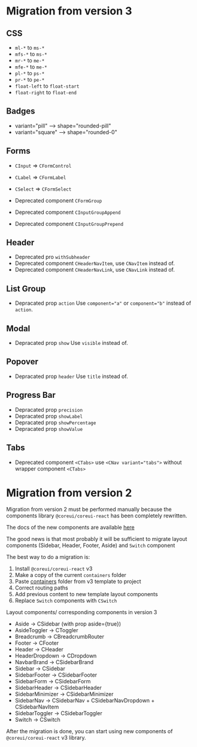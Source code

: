 # Migration from version 3

## CSS

- `ml-*` to `ms-*`
- `mfs-*` to `ms-*`
- `mr-*` to `me-*`
- `mfe-*` to `me-*`
- `pl-*` to `ps-*`
- `pr-*` to `pe-*`
- `float-left` to `float-start`
- `float-right` to `float-end`

## Badges

- variant="pill" --> shape="rounded-pill"
- variant="square" --> shape="rounded-0"

## Forms

- `CInput` => `CFormControl`
- `CLabel` => `CFormLabel`
- `CSelect` => `CFormSelect`

- Deprecated component `CFormGroup`
- Deprecated component `CInputGroupAppend`
- Deprecated component `CInputGroupPrepend`

## Header

- Deprecated pro `withSubheader`
- Deprecated component `CHeaderNavItem`, use `CNavItem` instead of.
- Deprecated component `CHeaderNavLink`, use `CNavLink` instead of.

## List Group

- Depracated prop `action` Use `component="a"` or `component="b"` instead of `action`.

## Modal

- Depracated prop `show` Use `visible` instead of.

## Popover

- Depracated prop `header` Use `title` instead of.

## Progress Bar

- Depracated prop `precision`
- Depracated prop `showLabel`
- Depracated prop `showPercentage`
- Depracated prop `showValue`

## Tabs

- Deprecated component `<CTabs>` use `<CNav variant="tabs">` without wrapper component `<CTabs>`


# Migration from version 2

Migration from version 2 must be performed manually because the components library `@coreui/coreui-react` has been completely rewritten.

The docs of the new components are available [here](https://coreui.io/react/docs/)

The good news is that most probably it will be sufficient to migrate layout components (Sidebar, Header, Footer, Aside) and `Switch` component

The best way to do a migration is:
1. Install `@coreui/coreui-react` v3
2. Make a copy of the current `containers` folder
2. Paste [containers](https://github.com/coreui/coreui-free-react-admin-template/tree/master/src/containers) folder from v3 template to project
3. Correct routing paths
4. Add previous content to new template layout components
5. Replace `Switch` components with `CSwitch`

Layout components/ corresponding components in version 3
- Aside -> CSidebar (with prop aside={true})
- AsideToggler -> CToggler
- Breadcrumb -> CBreadcrumbRouter
- Footer -> CFooter
- Header -> CHeader
- HeaderDropdown -> CDropdown
- NavbarBrand -> CSidebarBrand
- Sidebar -> CSidebar
- SidebarFooter -> CSidebarFooter
- SidebarForm -> CSidebarForm
- SidebarHeader -> CSidebarHeader
- SidebarMinimizer -> CSidebarMinimizer
- SidebarNav -> CSidebarNav + CSidebarNavDropdown + CSidebarNavItem
- SidebarToggler -> CSidebarToggler
- Switch -> CSwitch

After the migration is done, you can start using new components of `@coreui/coreui-react` v3 library.
